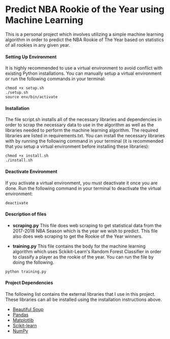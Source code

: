 # Predict NBA Rookie of the Year using Machine Learning
This is a personal project which involves utilizing a simple machine learning algorithm in order to predict the NBA Rookie of The Year based on statistics of all rookies in any given year.

#### Setting Up Environment
It is highly recommended to use a virtual environment to avoid conflict with existing Python installations. You can manually setup a virtual environment or run the following commands in your terminal:
```
chmod +x setup.sh
./setup.sh
source env/bin/activate
```

#### Installation
The file script.sh installs all of the necessary libraries and dependencies in order to scrap the necessary data to use in the algorithm as well as the libraries needed to perform the machine learning algorithm. The required libraries are listed in requirements.txt. You can install the necessary libraries with by running the following command in your terminal (it is recommended that you setup a virtual environment before installing these libraries):
```
chmod +x install.sh
./install.sh
```
#### Deactivate Environment
If you activate a virtual environment, you must deactivate it once you are done. Run the following command in your terminal to deactivate the virtual environment:

`deactivate`

#### Description of files
* **scraping.py**
This file does web scraping to get statistical data from the 2017-2018 NBA Season which is the year we wish to predict. This file also does web scraping to get the Rookie of the Year winners.

* **training.py**
This file contains the body for the machine learning algorithm which uses Sckikit-Learn's Random Forest Classifier in order to classify a player as the rookie of the year. You can run the file by doing the following.
```
python training.py
```

#### Project Dependencies
The following list contains the external libraries that I use in this project. These libraries can all be installed using the installation instructions above.
* [Beautiful Soup](https://www.crummy.com/software/BeautifulSoup/bs4/doc/)
* [Pandas](https://pandas.pydata.org/pandas-docs/stable/index.html)
* [Matplotlib](https://matplotlib.org/api/index.html)
* [Scikit-learn](http://scikit-learn.org/stable/index.html)
* [NumPy](http://www.numpy.org/)

